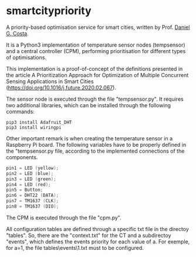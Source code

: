 # smartcitypriority
A priority-based optimisation service for smart cities, written by Prof. [Daniel G. Costa](https://sigarra.up.pt/feup/pt/FUNC_GERAL.FORMVIEW?p_codigo=514852).

It is a Python3 implementation of temperature sensor nodes (tempsensor) and a central controller (CPM), performing prioritisation for different types of optimisations.

This implementation is a proof-of-concept of the definitions presented in the article A Prioritization Approach for Optimization of Multiple Concurrent Sensing Applications in Smart Cities (https://doi.org/10.1016/j.future.2020.02.067).

The sensor node is executed through the file "tempsensor.py". It requires two additional libraries, which can be installed through the following commands:

```
pip3 install Adafruit_DHT
pip3 install wiringpi
```

Other important remark is when creating the temperature sensor in a Raspberry Pi board. The following variables have to be properly defined in the "tempsensor.py file, according to the implemented connections of the components.

```C
pin1 = LED (yellow);
pin2 = LED (blue);
pin3 = LED (green);
pin4 = LED (red);
pin5 = Button;
pin6 = DHT22 (DATA);
pin7 = TM1637 (CLK);
pin8 = TM1637 (DIO);
```

The CPM is executed through the file "cpm.py".

All configuration tables are defined through a specific txt file in the directoy "tables\". So, there are the "context.txt" for the CT and a subdirectoy "events\", which defines the events priority for each value of a. 
For exemple, for a=1, the file tables\events\1.txt must to be configured.
